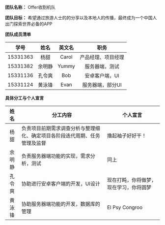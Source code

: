 **团队名称：** Offer收割机队

**团队目标：** 希望通过旅游人士的的分享以及本地人的传播，最终成为一个中国人出门探索世界必备的APP

**团队成员清单**

| 学号 | 姓名 | 英文名 | 职务 |
|:---:|:---:|:---:|:----:|
|15331363|杨甜|Carol|产品经理、项目经理|
|15331382|余明静|Yummy|服务器端，测试|
|15331136|孔令爽|Bob|安卓客户端，UI|
|15331124|黄泳锋|Evan|服务器端，部分UI|

**具体分工与个人宣言**

| 姓名 | 分工内容 | 个人宣言 |
|:---:|------|------|
|杨甜|负责项目前期需求调查分析与整理细化、确定项目各阶段迭代周期、任务管理及监督|撸起袖子好好干！|
|余明静|负责服务器端功能的实现，需求分析，测试|同上|
|孔令爽|协助进行安卓客户端的开发，UI设计|现在打盹，你将做梦，现在学习，你将圆梦|
|黄泳锋|协助服务器端功能的开发，数据库的管理|El Psy Congroo|

